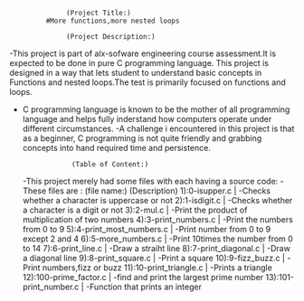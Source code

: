                   (Project Title:)
             #More functions,more nested loops

                  (Project Description:)
  -This project is part of alx-sofware engineering course assessment.It is expected to be done in pure C programming language.
   This project is designed in a way that lets student to understand basic concepts in Functions and nested loops.The test is 
    primarily focused on functions and loops.
 - C programming language is known to be the mother of all programming language and helps fully inderstand how computers operate
under different circumstances.
 -A challenge i encountered in this project is that as a beginner, C programming is not quite friendly and grabbing concepts into
hand required time and persistence.


                   (Table of Content:)
     -This project merely had some files with each having a source code:
     -These files are :
            (file name:)                                     (Description)
          1):0-isupper.c              |   -Checks whether a character is uppercase or not
          2):1-isdigit.c              |   -Checks whether a character is a digit or not
          3):2-mul.c                  |   -Print the product of multiplication of two numbers
     	  4):3-print_numbers.c        |   -Print the numbers from 0 to 9
	  5):4-print_most_numbers.c   |   -Print number from 0 to 9 except 2 and 4
 	  6):5-more_numbers.c         |   -Print 10times the number from 0 to 14
          7):6-print_line.c           |   -Draw a straiht line
          8):7-print_diagonal.c       |   -Draw a diagonal line
          9):8-print_square.c         |   -Print a square
          10):9-fizz_buzz.c           |   -Print numbers,fizz or buzz
          11):10-print_triangle.c     |   -Prints a triangle
          12):100-prime_factor.c      |   -find and print the largest prime number
          13):101-print_number.c      |   -Function that prints an integer  
